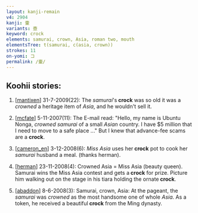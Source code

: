 ```yaml
---
layout: kanji-remain
v4: 2904
kanji: 壷
variants: 壺
keyword: crock
elements: samurai, crown, Asia, roman two, mouth
elementsTree: t(samurai, c(asia, crown))
strokes: 11
on-yomi: コ
permalink: /壷/
---
```


## Koohii stories: 

1) [<a href="http://kanji.koohii.com/profile/mantixen">mantixen</a>] 31-7-2009(22): The <em>samurai</em>&#039;s<strong> crock</strong> was so old it was a <em>crowned</em> a heritage item of <em>Asia</em>, and he wouldn&#039;t sell it.

2) [<a href="http://kanji.koohii.com/profile/mcfate">mcfate</a>] 5-11-2007(11): The E-mail read: &quot;Hello, my name is Ubuntu Nonga, <em>crowned</em> <em>samurai</em> of a small <em>Asian</em> country. I have $5 million that I need to move to a safe place ...&quot; But I knew that advance-fee scams are a <strong>crock</strong>.

3) [<a href="http://kanji.koohii.com/profile/cameron_en">cameron_en</a>] 3-12-2008(6): <em>Miss Asia</em> uses her<strong> crock</strong> pot to cook her <em>samurai</em> husband a meal. (thanks herman).

4) [<a href="http://kanji.koohii.com/profile/herman">herman</a>] 23-11-2008(4): Crowned Asia = Miss Asia (beauty queen). Samurai wins the Miss Asia contest and gets a<strong> crock</strong> for prize. Picture him walking out on the stage in his tiara holding the ornate<strong> crock</strong>.

5) [<a href="http://kanji.koohii.com/profile/abaddon">abaddon</a>] 8-6-2008(3): Samurai, crown, Asia: At the pageant, the <em>samurai</em> was <em>crowned</em> as the most handsome one of whole <em>Asia</em>. As a token, he received a beautiful<strong> crock</strong> from the Ming dynasty.

